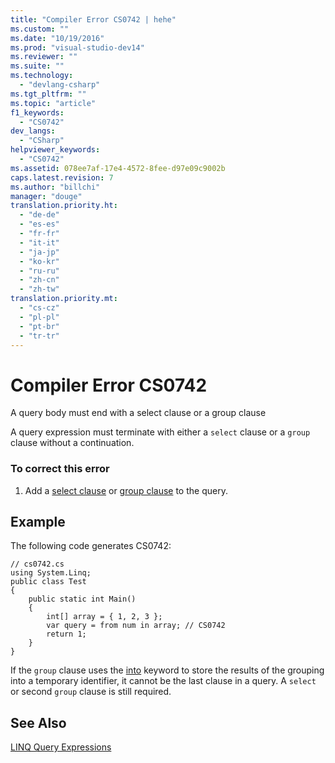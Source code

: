 ```yaml
---
title: "Compiler Error CS0742 | hehe"
ms.custom: ""
ms.date: "10/19/2016"
ms.prod: "visual-studio-dev14"
ms.reviewer: ""
ms.suite: ""
ms.technology: 
  - "devlang-csharp"
ms.tgt_pltfrm: ""
ms.topic: "article"
f1_keywords: 
  - "CS0742"
dev_langs: 
  - "CSharp"
helpviewer_keywords: 
  - "CS0742"
ms.assetid: 078ee7af-17e4-4572-8fee-d97e09c9002b
caps.latest.revision: 7
ms.author: "billchi"
manager: "douge"
translation.priority.ht: 
  - "de-de"
  - "es-es"
  - "fr-fr"
  - "it-it"
  - "ja-jp"
  - "ko-kr"
  - "ru-ru"
  - "zh-cn"
  - "zh-tw"
translation.priority.mt: 
  - "cs-cz"
  - "pl-pl"
  - "pt-br"
  - "tr-tr"
---
```

# Compiler Error CS0742
A query body must end with a select clause or a group clause  
  
 A query expression must terminate with either a `select` clause or a `group` clause without a continuation.  
  
### To correct this error  
  
1.  Add a [select clause](../Topic/select%20clause%20\(C%23%20Reference\).md) or [group clause](../Topic/group%20clause%20\(C%23%20Reference\).md) to the query.  
  
## Example  
 The following code generates CS0742:  
  
```  
// cs0742.cs  
using System.Linq;  
public class Test  
{  
    public static int Main()  
    {  
        int[] array = { 1, 2, 3 };  
        var query = from num in array; // CS0742  
        return 1;  
    }  
}  
```  
  
 If the `group` clause uses the [into](../Topic/into%20\(C%23%20Reference\).md) keyword to store the results of the grouping into a temporary identifier, it cannot be the last clause in a query. A `select` or second `group` clause is still required.  
  
## See Also  
 [LINQ Query Expressions](../Topic/LINQ%20Query%20Expressions%20\(C%23%20Programming%20Guide\).md)